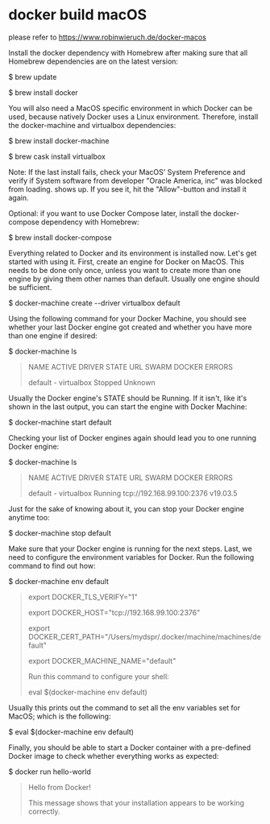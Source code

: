 # docker build macOS

please refer to https://www.robinwieruch.de/docker-macos

Install the docker dependency with Homebrew after making sure that all Homebrew dependencies are on the latest version:

$ brew update

$ brew install docker

You will also need a MacOS specific environment in which Docker can be used, because natively Docker uses a Linux environment. Therefore, install the docker-machine and virtualbox dependencies:

$ brew install docker-machine

$ brew cask install virtualbox

Note: If the last install fails, check your MacOS' System Preference and verify if System software from developer "Oracle America, inc" was blocked from loading. shows up. If you see it, hit the "Allow"-button and install it again.

Optional: if you want to use Docker Compose later, install the docker-compose dependency with Homebrew:

$ brew install docker-compose

Everything related to Docker and its environment is installed now. Let's get started with using it. First, create an engine for Docker on MacOS. This needs to be done only once, unless you want to create more than one engine by giving them other names than default. Usually one engine should be sufficient.

$ docker-machine create --driver virtualbox default

Using the following command for your Docker Machine, you should see whether your last Docker engine got created and whether you have more than one engine if desired:

$ docker-machine ls

> NAME      ACTIVE   DRIVER       STATE     URL   SWARM   DOCKER    ERRORS
>
> default   -        virtualbox   Stopped                 Unknown

Usually the Docker engine's STATE should be Running. If it isn't, like it's shown in the last output, you can start the engine with Docker Machine:

$ docker-machine start default

Checking your list of Docker engines again should lead you to one running Docker engine:

$ docker-machine ls
 
> NAME      ACTIVE   DRIVER       STATE     URL                         SWARM   DOCKER     ERRORS
>
> default   -        virtualbox   Running   tcp://192.168.99.100:2376           v19.03.5

Just for the sake of knowing about it, you can stop your Docker engine anytime too:

$ docker-machine stop default

Make sure that your Docker engine is running for the next steps. Last, we need to configure the environment variables for Docker. Run the following command to find out how:

$ docker-machine env default
 
> export DOCKER_TLS_VERIFY="1"
>
> export DOCKER_HOST="tcp://192.168.99.100:2376"
>
> export DOCKER_CERT_PATH="/Users/mydspr/.docker/machine/machines/default"
>
> export DOCKER_MACHINE_NAME="default"
>
> Run this command to configure your shell:
>
> eval $(docker-machine env default)

Usually this prints out the command to set all the env variables set for MacOS; which is the following:

$ eval $(docker-machine env default)

Finally, you should be able to start a Docker container with a pre-defined Docker image to check whether everything works as expected:

$ docker run hello-world
 
> Hello from Docker!
>
> This message shows that your installation appears to be working correctly.


